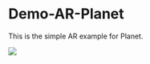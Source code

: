 # Demo-AR-Planet
This is the simple AR example for Planet.

![](Demo-AR-Planet/Demo-Earth/Assets.xcassets/cover.imageset/cover.png)
